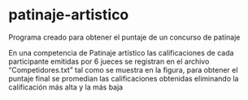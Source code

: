 # patinaje-artistico
Programa creado para obtener el puntaje de un concurso de patinaje

En una competencia de Patinaje artístico las calificaciones de cada participante
emitidas por 6 jueces se registran en el archivo “Competidores.txt” tal como se
muestra en la figura, para obtener el puntaje final se promedian las calificaciones
obtenidas eliminando la calificación más alta y la más baja
